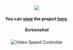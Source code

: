 <div align="center">

<br />

<img src="https://capsule-render.vercel.app/api?type=transparent&fontColor=e34c26&height=27&section=header&text=Video%20Speed%20Controller&&fontAlignY=40&fontSize=24&animation=fadeIn" />
   
#### You can [view](https://youtu.be/ChzzzIRfPI4) the project [here](https://isbendiyarovanezrin.github.io/VideoSpeedController "Click me!📹").

##### Screenshot

![Video Speed Controller](https://i.postimg.cc/Bbsr9QCh/sc.png)

</div>

